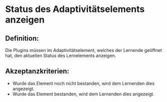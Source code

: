 # Status des Adaptivitätselements anzeigen

## Definition:

Die Plugins müssen im Adaptivitätselement, welches der Lernende geöffnet hat, den aktuellen Status des Lernelements anzeigen.


## Akzeptanzkriterien:
- Wurde das Element noch nicht bestanden, wird dem Lernenden dies angezeigt.
- Wurde das Element bestanden, wird dem Lernenden dies angezeigt.
